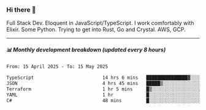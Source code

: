 ### Hi there 👋

Full Stack Dev. Eloquent in JavaScript/TypeScript. I work comfortably with Elixir. Some Python. Trying to get into Rust, Go and Crystal. AWS, GCP.

***

##### 📊 Monthly development breakdown (updated every 8 hours)

<!--START_SECTION:waka-->

```txt
From: 15 April 2025 - To: 15 May 2025

TypeScript                         14 hrs 6 mins   ███████████████▓░░░░░░░░░   62.52 %
JSON                               4 hrs 45 mins   █████▒░░░░░░░░░░░░░░░░░░░   21.07 %
Terraform                          1 hr 5 mins     █▒░░░░░░░░░░░░░░░░░░░░░░░   04.84 %
YAML                               1 hr            █░░░░░░░░░░░░░░░░░░░░░░░░   04.45 %
C#                                 48 mins         █░░░░░░░░░░░░░░░░░░░░░░░░   03.57 %
```

<!--END_SECTION:waka-->
